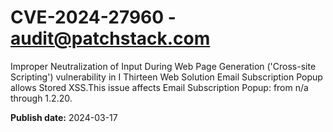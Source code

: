 # CVE-2024-27960 - audit@patchstack.com

Improper Neutralization of Input During Web Page Generation ('Cross-site Scripting') vulnerability in I Thirteen Web Solution Email Subscription Popup allows Stored XSS.This issue affects Email Subscription Popup: from n/a through 1.2.20.



**Publish date:** 2024-03-17
